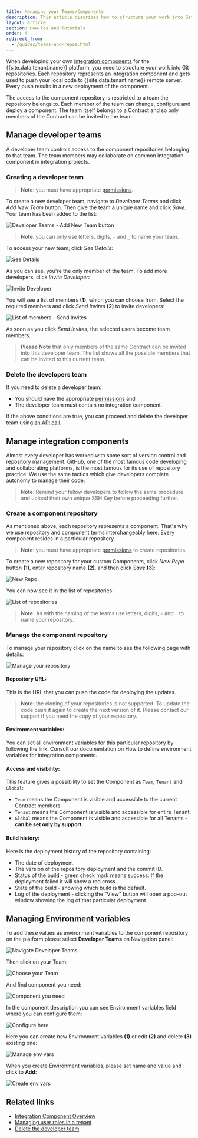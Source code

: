 ```yaml
---
title: Managing your Teams/Components
description: This article discribes how to structure your work into Git repositories and manage your Teams and Components.
layout: article
section: How-Tos and Tutorials
order: 4
redirect_from:
  - /guides/teams-and-repos.html
---
```


When developing your own [integration components](/getting-started/integration-component) for the {{site.data.tenant.name}} platform, you need to structure your work into Git repositories. Each repository represents an integration component and gets used to push your local code to {{site.data.tenant.name}} remote server. Every push results in a new deployment of the component.

The access to the component repository is restricted to a team the repository belongs to. Each member of the team can change, configure and deploy a component. The team itself belongs to a Contract and so only members of the Contract can be invited to the team.

## Manage developer teams

A developer team controls access to the component repositories belonging to that
team. The team members may collaborate on common integration component in integration projects.

### Creating a developer team

>**Note**: you must have appropriate [permissions](/guides/managing-user-roles-in-a-tenant).

To create a new developer team, navigate to *Developer Teams* and click *Add New Team* button. Then give the team a unique name and click *Save*. Your team has been added to the list:

![Developer Teams - Add New Team button](/assets/img/developer-guide/team-repo/devteam.gif)

>**Note**: you can only use letters, digits, `-` and `_` to name your team.

To access your new team, click *See Details*:

![See Details](/assets/img/developer-guide/team-repo/Screenshot_1.png)

As you can see, you're the only member of the team. To add more developers, click *Invite Developer*:

![Invite Developer](/assets/img/developer-guide/team-repo/Screenshot_2.png)

You will see a list of members **(1)**, which you can choose from. Select the required members and click *Send Invites* **(2)** to invite developers:

![List of members - Send Invites](/assets/img/developer-guide/team-repo/Screenshot_3.png)

As soon as you click *Send Invites*, the selected users become team members.

>**Please Note** that only members of the same Contract can be invited into this developer team. The list shows all the possible members that can be invited to this current team.

### Delete the developers team

If you need to delete a developer team:
*   You should have the appropriate [permissions](/guides/managing-user-roles-in-a-tenant) and
*   The developer team must contain no integration component.

If the above conditions are true, you can proceed and delete the developer team using [an API call]({{site.data.tenant.apiBaseUri}}/v2/docs/#delete-a-team).

## Manage integration components

Almost every developer has worked with some sort of version control and repository
management. GitHub, one of the most famous code developing and collaborating platforms,
is the most famous for its use of repository practice. We use the same tactics which
give developers complete autonomy to manage their code.

>**Note**: Remind your fellow developers to follow the same procedure and upload
their own unique SSH Key before proceeding further.

### Create a component repository

As mentioned above, each repository represents a component. That's why we use
repository and component terms interchangeably here. Every component resides in
a particular repository.

>**Note**: you must have appropriate [permissions](/guides/managing-user-roles-in-a-tenant) to create repositories.

To create a new repository for your custom Components, click *New Repo* button **(1)**, enter repository name **(2)**, and then click *Save* **(3)**:

![New Repo](/assets/img/developer-guide/team-repo/Screenshot_4.png)

You can now see it in the list of repositories:

![List of repositories](/assets/img/developer-guide/team-repo/Screenshot_5.png)

>**Note:** As with the naming of the teams use letters, digits, `-` and `_` to name your repository.

### Manage the component repository

To manage your repository click on the name to see the following page with details:

![Manage your repository](/assets/img/developer-guide/team-repo/Screenshot_6.png)

#### Repository URL:

This is the URL that you can push the code for deploying the updates.

>**Note:** the cloning of your repositories is not supported. To update the code
push it again to create the next version of it. Please contact our support if
you need the copy of your repository.

#### Environment variables:

You can set all environment variables for this particular repository by following the link. Consult our documentation on How to define environment variables for integration components.

#### Access and visibility:

This feature gives a possibility to set the Component as `Team`, `Tenant` and `Global`:

*   `Team` means the Component is visible and accessible to the current Contract members.
*   `Tenant` means the Component is visible and accessible for entire Tenant.
*   `Global` means the Component is visible and accessible for all Tenants - **can be set only by support**.

#### Build history:

Here is the deployment history of the repository containing:

*   The date of deployment.
*   The version of the repository deployment and the commit ID.
*   Status of the build - green check mark means success. If the deployment failed it will show a red cross.
*   State of the build - showing which build is the default.
*   Log of the deployment - clicking the "View" button will open a pop-out window showing the log of that particular deployment.

## Managing Environment variables

To add these values as environment variables to the component repository on the platform please select **Developer Teams** on Navigation panel:

![Navigate Developer Teams](/assets/img/developer-guide/team-repo/navigate-developer-teams.png)

Then click on your Team:

![Choose your Team](/assets/img/developer-guide/team-repo/choose-your-team.png)

And find component you need:

![Component you need](/assets/img/developer-guide/team-repo/component-you-need.png)

In the component description you can see Environment variables field where you can configure them:

![Configure here](/assets/img/developer-guide/team-repo/configure-here.png)

Here you can create new Environment variables **(1)** or edit **(2)** and delete **(3)** existing one:

![Manage env vars](/assets/img/developer-guide/team-repo/manage-env-vars.png)

When you create Environment variables, please set name and value and click to **Add**:

![Create env vars](/assets/img/developer-guide/team-repo/create-env-vars.png)

## Related links

- [Integration Component Overview](/getting-started/integration-component)
- [Managing user roles in a tenant](/guides/managing-user-roles-in-a-tenant)
- [Delete the developer team]({{site.data.tenant.apiBaseUri}}/v2/docs/#delete-a-team)

